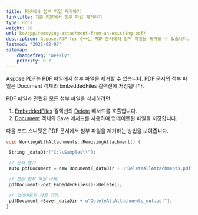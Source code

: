 ```yaml
---
title: PDF에서 첨부 파일 제거하기
linktitle: 기존 PDF에서 첨부 파일 제거하기
type: docs
weight: 30
url: ko/cpp/removing-attachment-from-an-existing-pdf/
description: Aspose.PDF for C++는 PDF 문서에서 첨부 파일을 제거할 수 있습니다. Aspose.PDF 라이브러리를 사용하여 PDF 파일에서 첨부 파일을 제거하는 C++ PDF API를 사용하세요.
lastmod: "2022-02-07"
sitemap:
    changefreq: "weekly"
    priority: 0.7
---
```


Aspose.PDF는 PDF 파일에서 첨부 파일을 제거할 수 있습니다. PDF 문서의 첨부 파일은 Document 객체의 EmbeddedFiles 컬렉션에 저장됩니다.

PDF 파일과 관련된 모든 첨부 파일을 삭제하려면:

1. [EmbeddedFiles](https://reference.aspose.com/pdf/cpp/class/aspose.pdf.embedded_file_collection) 컬렉션의 [Delete](https://reference.aspose.com/pdf/cpp/class/aspose.pdf.embedded_file_collection#afff8b235b554a66c203464b61204b843) 메서드를 호출합니다.
1. [Document](https://reference.aspose.com/pdf/cpp/class/aspose.pdf.document) 객체의 Save 메서드를 사용하여 업데이트된 파일을 저장합니다.

다음 코드 스니펫은 PDF 문서에서 첨부 파일을 제거하는 방법을 보여줍니다.

```cpp
void WorkingWithAttachments::RemovingAttachment() {

 String _dataDir("C:\\Samples\\");

 // 문서 열기
 auto pdfDocument = new Document(_dataDir + u"DeleteAllAttachments.pdf");

 // 모든 첨부 파일 삭제
 pdfDocument->get_EmbeddedFiles()->Delete();

 // 업데이트된 파일 저장
 pdfDocument->Save(_dataDir + u"DeleteAllAttachments_out.pdf");
}
```